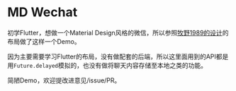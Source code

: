 # MD Wechat

初学Flutter，想做一个Material Design风格的微信，所以参照[牧野1989的设计](https://www.zcool.com.cn/work/ZNjg3NDU1Ng==.html)的布局做了这样一个Demo。

因为主要需要学习Flutter的布局，没有做配套的后端，所以这里面用到的API都是用`Future.delayed`模拟的，也没有做将聊天内容存储至本地之类的功能。

简陋Demo，欢迎提改进意见/issue/PR。